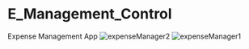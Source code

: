 # E_Management_Control
Expense Management App
![expenseManager2](https://github.com/TanmoySharma007/E_Management_Control/assets/113383095/55c0c1e3-cf67-4664-bf82-e3ce0ab57d5a)
![expenseManager1](https://github.com/TanmoySharma007/E_Management_Control/assets/113383095/0eb38f7c-5f94-4cb0-809c-5addb5c03261)
